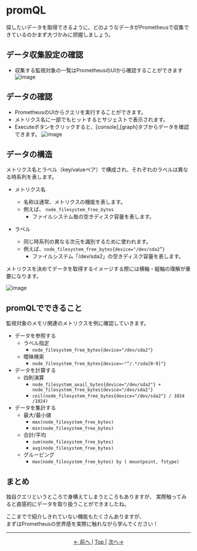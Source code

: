 # promQL

探したいデータを取得できるように、どのようなデータがPrometheusで収集できているのかまず大づかみに把握しましょう。

## データ収集設定の確認

- 収集する監視対象の一覧はPrometheusのUIから確認することができます
![image](https://user-images.githubusercontent.com/24913906/79410082-6dcd7180-7fda-11ea-9535-69f14fcd5ada.png)

## データの確認

- PrometheusのUIからクエリを実行することができます。
- メトリクス名に一部でもヒットするとサジェストで表示されます。
- Executeボタンをクリックすると、[console],[graph]タブからデータを確認できます。
![image](https://user-images.githubusercontent.com/24913906/79416016-a9236c80-7fe9-11ea-84db-5712b583a29b.png)

## データの構造

メトリクス名とラベル（key/valueペア）で構成され、それぞれのラベルは異なる時系列を表します。

- メトリクス名
  - 名称は通常、メトリクスの機能を表します。
  - 例えば、 `node_filesystem_free_bytes`
    - ファイルシステム毎の空きディスク容量を表します。

- ラベル
  - 同じ時系列の異なる次元を識別するために使われます。
  - 例えば、`node_filesystem_free_bytes{device="/dev/sda2”}`
    - ファイルシステム「/dev/sda2」の空きディスク容量を表します。

メトリクスを決めてデータを取得するイメージする際には横軸・縦軸の理解が重要になります。

![image](https://user-images.githubusercontent.com/24913906/79417255-73cc4e00-7fec-11ea-9401-7f4e643a35ad.png)


## promQLでできること

監視対象のメモリ関連のメトリクスを例に確認していきます。

- データを参照する
  - ラベル指定
    - `node_filesystem_free_bytes{device="/dev/sda2"}`
  - 曖昧検索
    - `node_filesystem_free_bytes{device=~"^/.*/sda[0-9]"}`
- データを計算する
  - 四則演算
    - `node_filesystem_avail_bytes{device="/dev/sda2"} + node_filesystem_free_bytes{device="/dev/sda2"}`
    - `ceil(node_filesystem_free_bytes{device="/dev/sda2"} / 1024 /1024)`
- データを集計する
  - 最大/最小値
    - `max(node_filesystem_free_bytes)`
    - `min(node_filesystem_free_bytes)`
  - 合計/平均
    - `sum(node_filesystem_free_bytes)`
    - `avg(node_filesystem_free_bytes)`
  - グルーピング
    - `max(node_filesystem_free_bytes) by ( mountpoint, fstype)`

## まとめ

独自クエリというところで身構えてしまうところもありますが、
実際触ってみると直感的にデータを取り扱うことができましたね。

ここまでで紹介しきれていない機能もたくさんありますが、  
まずはPrometheusの世界感を実際に触れながら学んでください！

---

<p style="text-align:center"> <a href="./prometheus"> <- 前へ </a> | <a href="../"> Top </a> | <a href="../tutorial/iaas_building"> 次へ-> </a> </p>
